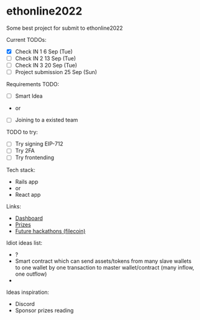 # ethonline2022
Some best project for submit to ethonline2022

Current TODOs:
- [x] Check IN 1 6 Sep (Tue)
- [ ] Check IN 2 13 Sep (Tue)
- [ ] Check IN 3 20 Sep (Tue)
- [ ] Project submission 25 Sep (Sun)

Requirements TODO:
- [ ] Smart Idea
- or
- [ ] Joining to a existed team

TODO to try:
- [ ] Try signing EIP-712
- [ ] Try 2FA
- [ ] Try frontending

Tech stack:
- Rails app
- or
- React app

Links:
- [Dashboard](https://ethglobal.com/events/ethonline2022/home)
- [Prizes](https://ethglobal.com/events/ethonline2022/prizes)
- [Future hackathons (filecoin)](https://hackathons.filecoin.io/)

Idiot ideas list:
- ?
- Smart contract which can send assets/tokens from many slave wallets to one wallet by one transaction to master wallet/contract (many inflow, one outflow)
- 

Ideas inspiration:
- Discord
- Sponsor prizes reading

